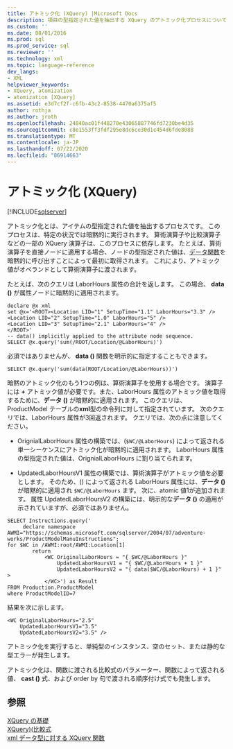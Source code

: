 ```yaml
---
title: アトミック化 (XQuery) |Microsoft Docs
description: 項目の型指定された値を抽出する XQuery のアトミック化プロセスについて説明します。
ms.custom: ''
ms.date: 08/01/2016
ms.prod: sql
ms.prod_service: sql
ms.reviewer: ''
ms.technology: xml
ms.topic: language-reference
dev_langs:
- XML
helpviewer_keywords:
- XQuery, atomization
- atomization [XQuery]
ms.assetid: e3d7cf2f-c6fb-43c2-8538-4470a6375af5
author: rothja
ms.author: jroth
ms.openlocfilehash: 24840ac01f448270e43065887746fd7230be4d35
ms.sourcegitcommit: c8e1553ff3fdf295e8dc6ce30d1c454d6fde8088
ms.translationtype: MT
ms.contentlocale: ja-JP
ms.lasthandoff: 07/22/2020
ms.locfileid: "86914663"
---
```

# <a name="atomization-xquery"></a>アトミック化 (XQuery)
[!INCLUDE[sqlserver](../includes/applies-to-version/sqlserver.md)]

  アトミック化とは、アイテムの型指定された値を抽出するプロセスです。 このプロセスは、特定の状況では暗黙的に実行されます。 算術演算子や比較演算子などの一部の XQuery 演算子は、このプロセスに依存します。 たとえば、算術演算子を直接ノードに適用する場合、ノードの型指定された値は、[データ関数](../xquery/data-accessor-functions-data-xquery.md)を暗黙的に呼び出すことによって最初に取得されます。 これにより、アトミック値がオペランドとして算術演算子に渡されます。  
  
 たとえば、次のクエリは LaborHours 属性の合計を返します。 この場合、 **data ()** が属性ノードに暗黙的に適用されます。  
  
```  
declare @x xml  
set @x='<ROOT><Location LID="1" SetupTime="1.1" LaborHours="3.3" />  
<Location LID="2" SetupTime="1.0" LaborHours="5" />  
<Location LID="3" SetupTime="2.1" LaborHours="4" />  
</ROOT>'  
-- data() implicitly applied to the attribute node sequence.  
SELECT @x.query('sum(/ROOT/Location/@LaborHours)')  
```  
  
 必須ではありませんが、 **data ()** 関数を明示的に指定することもできます。  
  
```  
SELECT @x.query('sum(data(ROOT/Location/@LaborHours))')  
```  
  
 暗黙のアトミック化のもう1つの例は、算術演算子を使用する場合です。 演算子には **+** アトミック値が必要です。また、LaborHours 属性のアトミック値を取得するために、**データ ()** が暗黙的に適用されます。 このクエリは、ProductModel テーブルの**xml**型の命令列に対して指定されています。 次のクエリでは、LaborHours 属性が3回返されます。 クエリでは、次の点に注意してください。  
  
-   OrignialLaborHours 属性の構築では、(`$WC/@LaborHours`) によって返される単一シーケンスにアトミック化が暗黙的に適用されます。 LaborHours 属性の型指定された値は、OrignialLaborHours に割り当てられます。  
  
-   UpdatedLaborHoursV1 属性の構築では、算術演算子がアトミック値を必要とします。 そのため、() によって返される LaborHours 属性には、**データ ()** が暗黙的に適用され `$WC/@LaborHours` ます。 次に、atomic 値1が追加されます。 属性 UpdatedLaborHoursV2 の構築には、明示的な**データ ()** の適用が示されていますが、必須ではありません。  
  
```  
SELECT Instructions.query('  
     declare namespace AWMI="https://schemas.microsoft.com/sqlserver/2004/07/adventure-works/ProductModelManuInstructions";  
for $WC in /AWMI:root/AWMI:Location[1]  
        return  
            <WC OriginalLaborHours = "{ $WC/@LaborHours }"  
                UpdatedLaborHoursV1 = "{ $WC/@LaborHours + 1 }"   
                UpdatedLaborHoursV2 = "{ data($WC/@LaborHours) + 1 }" >  
            </WC>') as Result  
FROM Production.ProductModel  
where ProductModelID=7  
```  
  
 結果を次に示します。  
  
```  
<WC OriginalLaborHours="2.5"   
    UpdatedLaborHoursV1="3.5"   
    UpdatedLaborHoursV2="3.5" />  
```  
  
 アトミック化を実行すると、単純型のインスタンス、空のセット、または静的な型エラーが発生します。  
  
 アトミック化は、関数に渡される比較式のパラメーター、関数によって返される値、 **cast ()** 式、および order by 句で渡される順序付け式でも発生します。  
  
## <a name="see-also"></a>参照  
 [XQuery の基礎](../xquery/xquery-basics.md)   
 [XQuery&#41;&#40;比較式](../xquery/comparison-expressions-xquery.md)   
 [xml データ型に対する XQuery 関数](../xquery/xquery-functions-against-the-xml-data-type.md)  
  
  
